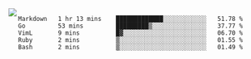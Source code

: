 

<a href="https://github.com/anuraghazra/github-readme-stats">
  <img align="left" src="https://github-readme-stats.vercel.app/api?username=kfly8&count_private=true&show_icons=true&theme=calm" />
</a>


<!--START_SECTION:waka-->
```text
Markdown   1 hr 13 mins    █████████████░░░░░░░░░░░░   51.78 % 
Go         53 mins         █████████▒░░░░░░░░░░░░░░░   37.77 % 
VimL       9 mins          █▓░░░░░░░░░░░░░░░░░░░░░░░   06.70 % 
Ruby       2 mins          ▒░░░░░░░░░░░░░░░░░░░░░░░░   01.55 % 
Bash       2 mins          ▒░░░░░░░░░░░░░░░░░░░░░░░░   01.49 % 
```
<!--END_SECTION:waka-->
